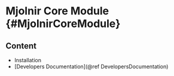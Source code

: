 # Mjolnir Core Module {#MjolnirCoreModule}

## Content

- Installation
- [Developers Documentation](@ref DevelopersDocumentation)
